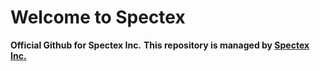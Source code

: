 # **Welcome to Spectex**

**Official Github for Spectex Inc.**
**This repository is managed by [Spectex Inc.](https://spectex.xyz)**

